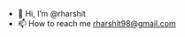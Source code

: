 - 👋 Hi, I’m @rharshit
- 📫 How to reach me rharshit98@gmail.com

<!---
rharshit/rharshit is a ✨ special ✨ repository because its `README.md` (this file) appears on your GitHub profile.
You can click the Preview link to take a look at your changes.
--->

